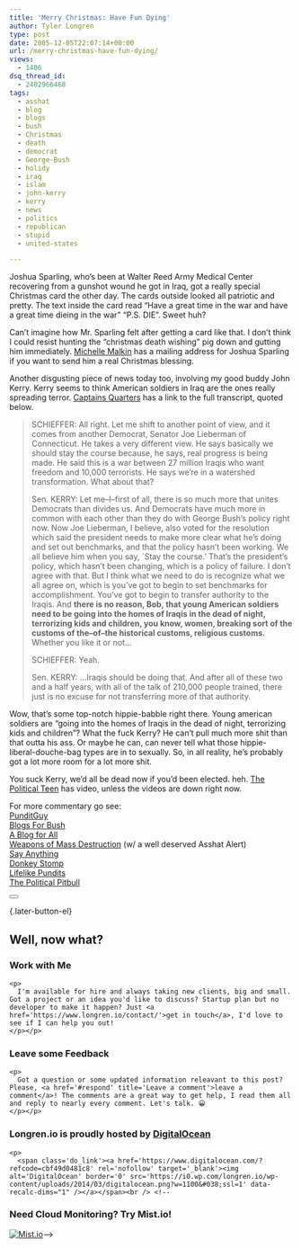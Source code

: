 ```yaml
---
title: 'Merry Christmas: Have Fun Dying'
author: Tyler Longren
type: post
date: 2005-12-05T22:07:14+00:00
url: /merry-christmas-have-fun-dying/
views:
  - 1406
dsq_thread_id:
  - 2402966468
tags:
  - asshat
  - blog
  - blogs
  - bush
  - Christmas
  - death
  - democrat
  - George-Bush
  - holidy
  - iraq
  - islam
  - john-kerry
  - kerry
  - news
  - politics
  - republican
  - stupid
  - united-states

---
```

Joshua Sparling, who&#8217;s been at Walter Reed Army Medical Center recovering from a gunshot wound he got in Iraq, got a really special Christmas card the other day. The cards outside looked all patriotic and pretty. The text inside the card read &#8220;Have a great time in the war and have a great time dieing in the war&#8221; &#8220;P.S. DIE&#8221;. Sweet huh?

Can&#8217;t imagine how Mr. Sparling felt after getting a card like that. I don&#8217;t think I could resist hunting the &#8220;christmas death wishing&#8221; pig down and gutting him immediately. [Michelle Malkin][1] has a mailing address for Joshua Sparling if you want to send him a real Christmas blessing.  
<!--adsense-->

  
Another disgusting piece of news today too, involving my good buddy John Kerry. Kerry seems to think American soldiers in Iraq are the ones really spreading terror. [Captains Quarters][2] has a link to the full transcript, quoted below.

> SCHIEFFER: All right. Let me shift to another point of view, and it comes from another Democrat, Senator Joe Lieberman of Connecticut. He takes a very different view. He says basically we should stay the course because, he says, real progress is being made. He said this is a war between 27 million Iraqis who want freedom and 10,000 terrorists. He says we&#8217;re in a watershed transformation. What about that?
> 
> Sen. KERRY: Let me&#8211;I&#8211;first of all, there is so much more that unites Democrats than divides us. And Democrats have much more in common with each other than they do with George Bush&#8217;s policy right now. Now Joe Lieberman, I believe, also voted for the resolution which said the president needs to make more clear what he&#8217;s doing and set out benchmarks, and that the policy hasn&#8217;t been working. We all believe him when you say, \`Stay the course.&#8217; That&#8217;s the president&#8217;s policy, which hasn&#8217;t been changing, which is a policy of failure. I don&#8217;t agree with that. But I think what we need to do is recognize what we all agree on, which is you&#8217;ve got to begin to set benchmarks for accomplishment. You&#8217;ve got to begin to transfer authority to the Iraqis. And **there is no reason, Bob, that young American soldiers need to be going into the homes of Iraqis in the dead of night, terrorizing kids and children, you know, women, breaking sort of the customs of the&#8211;of&#8211;the historical customs, religious customs.** Whether you like it or not&#8230;
> 
> SCHIEFFER: Yeah.
> 
> Sen. KERRY: &#8230;Iraqis should be doing that. And after all of these two and a half years, with all of the talk of 210,000 people trained, there just is no excuse for not transferring more of that authority.

<!--adsense-->

  
Wow, that&#8217;s some top-notch hippie-babble right there. Young american soldiers are &#8220;going into the homes of Iraqis in the dead of night, terrorizing kids and children&#8221;? What the fuck Kerry? He can&#8217;t pull much more shit than that outta his ass. Or maybe he can, can never tell what those hippie-liberal-douche-bag types are in to sexually. So, in all reality, he&#8217;s probably got a lot more room for a lot more shit.

You suck Kerry, we&#8217;d all be dead now if you&#8217;d been elected. heh. [The Political Teen][3] has video, unless the videos are down right now.

For more commentary go see:  
[PunditGuy][4]  
[Blogs For Bush][5]  
[A Blog for All][6]  
[Weapons of Mass Destruction][7] (w/ a well deserved Asshat Alert)  
[Say Anything][8]  
[Donkey Stomp][9]  
[Lifelike Pundits][10]  
[The Political Pitbull][11]  
<!--adsense#adsenseRefer-->

<div class="wpulike wpulike-default " >
  <div class="wp_ulike_general_class wp_ulike_is_not_liked">
    <button type="button"
					aria-label="Like Button"
					data-ulike-id="2111"
					data-ulike-nonce="a41338a525"
					data-ulike-type="likeThis"
					data-ulike-template="wpulike-default"
					data-ulike-display-likers="0"
					data-ulike-disable-pophover="0"
					class="wp_ulike_btn wp_ulike_put_image wp_likethis_2111"></button><span class="count-box"></span>
  </div>
</div>

[][12]{.later-button-el}

<div class='what-next'>
  <h2>
    Well, now what?
  </h2>
  
  <div class='hire'>
    <h3>
      Work with Me
    </h3>
    
    <p>
      I'm available for hire and always taking new clients, big and small. Got a project or an idea you'd like to discuss? Startup plan but no developer to make it happen? Just <a href='https://www.longren.io/contact/'>get in touch</a>, I'd love to see if I can help you out!
    </p></p>
  </div>
  
  <div class='hire'>
    <h3>
      Leave some Feedback
    </h3>
    
    <p>
      Got a question or some updated information releavant to this post? Please, <a href='#respond' title='Leave a comment'>leave a comment</a>! The comments are a great way to get help, I read them all and reply to nearly every comment. Let's talk. 😀
    </p></p>
  </div>
  
  <div class='now-what-bottom-ad'>
    <h3>
      Longren.io is proudly hosted by <a href='https://www.digitalocean.com/?refcode=cbf49d0481c8'>DigitalOcean</a>
    </h3>
    
    <p>
      <span class='do_link'><a href='https://www.digitalocean.com/?refcode=cbf49d0481c8' rel='nofollow' target='_blank'><img alt='DigitalOcean' border='0' src='https://i0.wp.com/longren.io/wp-content/uploads/2014/03/digitalocean.png?w=1100&#038;ssl=1' data-recalc-dims="1" /></a></span><br /> <!--

<h3>Need Cloud Monitoring? Try Mist.io!</h3>

<span class='do_link'><a href='http://mist.io/?ref=tyler' rel='nofollow' target='_blank'><img alt='Mist.io' border='0' src='https://i0.wp.com/longren.io/wp-content/uploads/2014/04/mistio.jpg?w=1100&#038;ssl=1' data-recalc-dims="1"></a></span>--></div> </div>

 [1]: http://michellemalkin.com/archives/004021.htm
 [2]: http://www.captainsquartersblog.com/mt/archives/005893.php
 [3]: http://thepoliticalteen.net/2005/12/05/johnkerrysaidwhat/
 [4]: http://www.punditguy.com/2005/12/american_soldie.html
 [5]: http://www.blogsforbush.com/mt/archives/006093.html
 [6]: http://lawhawk.blogspot.com/2005/12/thoroughly-repugnant.html
 [7]: http://wmd.typepad.com/weapons_of_mass_destructi/2005/12/asshat_alert.html
 [8]: http://sayanythingblog.com/2005/12/05/kerry-american-troops-terrorize-iraqi-kids/
 [9]: http://www.donkeystomp.com/archives/2005/12/kerry_troops_te_1.html
 [10]: http://www.lifelikepundits.com/archives/001891.php
 [11]: http://www.thepoliticalpitbull.net/blog/_archives/2005/12/5/1435602.html
 [12]: #